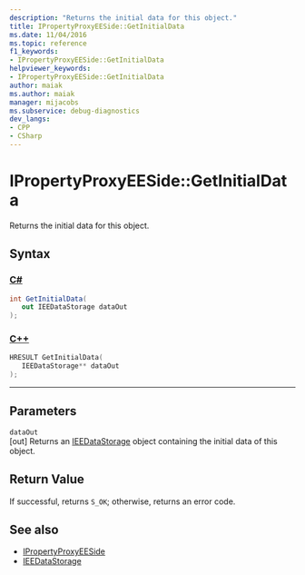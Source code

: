 ```yaml
---
description: "Returns the initial data for this object."
title: IPropertyProxyEESide::GetInitialData
ms.date: 11/04/2016
ms.topic: reference
f1_keywords:
- IPropertyProxyEESide::GetInitialData
helpviewer_keywords:
- IPropertyProxyEESide::GetInitialData
author: maiak
ms.author: maiak
manager: mijacobs
ms.subservice: debug-diagnostics
dev_langs:
- CPP
- CSharp
---
```

# IPropertyProxyEESide::GetInitialData

Returns the initial data for this object.

## Syntax

### [C#](#tab/csharp)
```csharp
int GetInitialData(
   out IEEDataStorage dataOut
);
```
### [C++](#tab/cpp)
```cpp
HRESULT GetInitialData(
   IEEDataStorage** dataOut
);
```
---

## Parameters
`dataOut`\
[out] Returns an [IEEDataStorage](../../../extensibility/debugger/reference/ieedatastorage.md) object containing the initial data of this object.

## Return Value
 If successful, returns `S_OK`; otherwise, returns an error code.

## See also
- [IPropertyProxyEESide](../../../extensibility/debugger/reference/ipropertyproxyeeside.md)
- [IEEDataStorage](../../../extensibility/debugger/reference/ieedatastorage.md)
